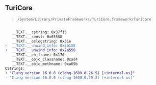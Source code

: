 ## TuriCore

> `/System/Library/PrivateFrameworks/TuriCore.framework/TuriCore`

```diff

   __TEXT.__cstring: 0x37f15
   __TEXT.__const: 0x65588
   __TEXT.__oslogstring: 0x31e
-  __TEXT.__unwind_info: 0x2b188
+  __TEXT.__unwind_info: 0x2a550
   __TEXT.__eh_frame: 0x170
   __TEXT.__objc_classname: 0xad4
   __TEXT.__objc_methname: 0xa09b
CStrings:
+ "Clang version 16.0.0 (clang-1600.0.26.5) [+internal-os]"
- "Clang version 16.0.0 (clang-1600.0.25.3) [+internal-os]"

```
